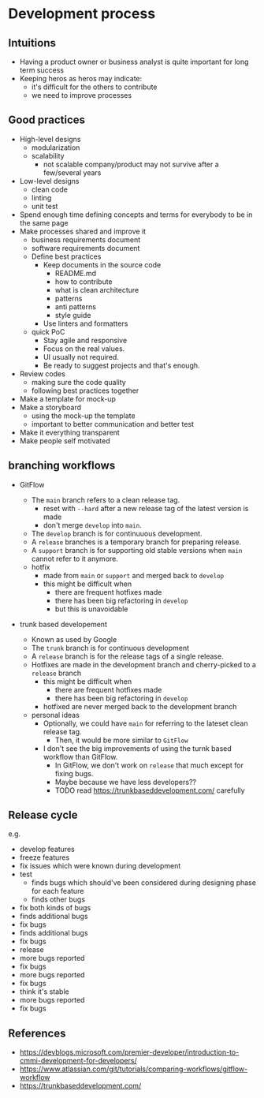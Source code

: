 # Development process

## Intuitions

- Having a product owner or business analyst is quite important for long term success
- Keeping heros as heros may indicate:
  - it's difficult for the others to contribute
  - we need to improve processes

## Good practices

- High-level designs
  - modularization
  - scalability
    - not scalable company/product may not survive after a few/several years
- Low-level designs
  - clean code
  - linting
  - unit test
- Spend enough time defining concepts and terms for everybody to be in the same page
- Make processes shared and improve it
  - business requirements document
  - software requirements document
  - Define best practices
    - Keep documents in the source code
      - README.md
      - how to contribute
      - what is clean architecture
      - patterns
      - anti patterns
      - style guide
    - Use linters and formatters
  - quick PoC
    - Stay agile and responsive
    - Focus on the real values.
    - UI usually not required.
    - Be ready to suggest projects and that's enough.
- Review codes
  - making sure the code quality
  - following best practices together
- Make a template for mock-up
- Make a storyboard
  - using the mock-up the template
  - important to better communication and better test
- Make it everything transparent
- Make people self motivated

## branching workflows

- GitFlow
  - The `main` branch refers to a clean release tag.
    - reset with `--hard` after a new release tag of the latest version is made
    - don't merge `develop` into `main`.
  - The `develop` branch is for continuuous development.
  - A `release` branches is a temporary branch for preparing release.
  - A `support` branch is for supporting old stable versions when `main` cannot refer to it anymore.
  - hotfix
    - made from `main` or `support` and merged back to `develop`
    - this might be difficult when
      - there are frequent hotfixes made
      - there has been big refactoring in `develop`
      - but this is unavoidable

- trunk based developement
  - Known as used by Google
  - The `trunk` branch is for continuous development
  - A `release` branch is for the release tags of a single release.
  - Hotfixes are made in the development branch and cherry-picked to a `release` branch
    - this might be difficult when
      - there are frequent hotfixes made
      - there has been big refactoring in `develop`
    - hotfixed are never merged back to the development branch
  - personal ideas
    - Optionally, we could have `main` for referring to the lateset clean release tag.
      - Then, it would be more similar to `GitFlow`
    - I don't see the big improvements of using the turnk based workflow than GitFlow.
      - In GitFlow, we don't work on `release` that much except for fixing bugs.
      - Maybe because we have less developers??
      - TODO read https://trunkbaseddevelopment.com/ carefully

## Release cycle

e.g.

- develop features
- freeze features
- fix issues which were known during development
- test
  - finds bugs which should've been considered during designing phase for each feature
  - finds other bugs
- fix both kinds of bugs
- finds additional bugs
- fix bugs
- finds additional bugs
- fix bugs
- release
- more bugs reported
- fix bugs
- more bugs reported
- fix bugs
- think it's stable
- more bugs reported
- fix bugs

## References

- https://devblogs.microsoft.com/premier-developer/introduction-to-cmmi-development-for-developers/
- https://www.atlassian.com/git/tutorials/comparing-workflows/gitflow-workflow
- https://trunkbaseddevelopment.com/
